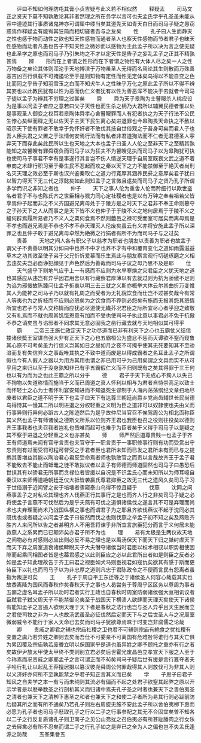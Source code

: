 <!-- { "loadSidebar": true } -->
　　评曰不知如何理防屯其膏小贞吉疑与此义若不相似然
　　释疑孟
　　司马文正之贤天下莫不知孰敢论其非者然理之所在务学以言可也夫孟氏学乎孔圣虽未能从容中道迹其行事质诸鬼神亦可谓厘中缕当矣其道先天如青天白日而司马子疑之愚窃惑焉作释疑孟有能宥其狂简而相切磋者吾与之友矣
　　性
　　孔子曰人生而静天之性也感于物而动性之欲也知天性感物而通者圣人也察天性感物而节者君子也昧天性感物而动者凡愚也告子不知天性之微妙而以感物为主此孟子所以决为言之使无疑也此圣学之原也而司马子乃引朱均之不才以定天性是告子之妄乱孟子之正其不精孰甚焉
　　辨
　　形而在上者谓之性形而在下者谓之物性有大体人尽之矣一人之性万物备之矣论其体则浑沦乎天地博浃于万物虽圣人无得而名焉论其生则散而万殊善恶吉凶百行俱载不可掩遏论至于是则知物有定性而性无定体矣乌得以不能自变之色比而同之乎告子知羽雪玉之白而不知犬牛人之性昧乎万化之原此孟子所以不得不辨其妄也以此教民犹有以性为恶而伪仁义者犹有以性为善恶浑不能决于去就者今司马子徒以孟子为辨其不穷理之过甚矣
　　舜
　　舜为天子皋陶为士瞽瞍杀人桃应设为是事以问孟子者应之意若曰父子天性也而生杀之柄乃大君所以辅翼民德者惟以处是事观圣人御变之权耳若皋陶体舜孝心舍瞽瞍罪而人有犯者执之为天子行法不公民生悖心矣纵而释之无以佐天子主天下民生离心矣进退罪也今皋陶畏天命执之不赦以昭示天下使有罪者不敢幸于免怀奸者不敢伐其技自世俗观之于吾身可矣而君人子也吾人臣执君之父置之于法情何安焉行法而有私者非君道狥法而不仁者无君德圣人寜弃天下而存此矣此民所以生也天地之大本也孟子曰圣人人伦之至非天下之至精其孰能知之故瞽瞍有罪舜窃负而司马子以为狂夫不为瞽瞍见执而司马子以为皋陶犹可执也使司马子事君不幸有是事遂行其言岂不伤人情逆天理乎自周室既衰文武之道不着申商之术肆行积习至于秦生民不忍起而攻之秦以天下之力不能禁御至于絶灭者尚刑名灭天理之效必至于斯也汉兴鉴秦取亡之道力行寛厚其涵养民彛之意厚矣君子犹曰以智力得天下无三代之淳懿矣如此则知孟子之言微且逺矣而司马子之贤乃孔子所谓多学而识之非知之者也
　　仲子
　　天下之事人伦为重舍人伦而矜细行以欺世盗名者君子不与也陈氏齐之世臣相与戮力同心定社稷者也是以有万钟之奉若祖若父皆享焉仲子起而非之不义齐国避兄离母处于于陵方是之时天下之君非不奉王命则簒夺之子孙天下之人从而事之是天下皆不义也仲子于于陵不义之地何居焉于于陵不义之纑何辟焉履所易者乃不义人之粟何食焉不然则葢邑之禄可受而室可居矣而离母焉是不孝也而避兄焉是不恭也不孝不恭天理灭人伦废矣虽云有义亦将安施此孟子所以深罪之也且仲子敢于避兄离母卓然为絶微之行狷者有所不为而司马子与之过矣
　　责善
　　天地之间人各有职父子以慈孝为职者也朋友以责善为职者也故孟子谓父子不责善以明其分如曰中也养不中才也养不才有中和覆育变化之道如雨露滋益草木之功其效至使子弟于父兄忻忻爱慕而乐生焉此与朋友察言观行切磋琢磨之义相去逺矣夫岂必靣诤犯顔见于声色然后为善哉而司马子议之毋乃思不及是耶
　　仕
　　天气盛乎下则地气应乎上一有感而不应则为水旱寒燠之灾君臣之义犹天地之道也其感应从违岂有异乎因君用舍以有行藏察君厚薄以有去就过则为抗为骄傲不足则为谄为邪佞故陈臻问仕孟子折衷以明三去三就之义斯亦概举大体云尔其曲折万变惟其人为能神之司马子乃以就有礼周之而受者为无礼貎饮食而仕岂不过甚矣哉今有常人等夷也为之折枝而不应则必怒矣为之饮食而不荐则必怨矣有施而无报其怨其怒情所宜也君子与常人交称情而应犹必尽道使无纎芥况君臣之际所宜尽心者乎迎之致敬又有礼焉而不就也周其饥饿恩意有加而不受也使司马子执此意以事君必不免于抗傲不恭之诮矣虽与谄邪者不同求其无意必固我之凿行藏去就与天地相似其可得乎
　　霸
　　二帝三王施仁政定天下之功尽道而已非有利天下之心也五霸仗义结信搂诸侯奬王室谋自强大非有正天下之心也五霸桓公为盛忿不惩而灭谭欲不窒而窥鲁其心原不可考矣虽力行信义岂其如日之昼如月之夜不可掩乎使其无死要知其不至骄溢而复有失信弃义之事哉唯其执之不致中道而废是以得成霸者之名耳此孟子之所谓假也今有人假人之器以为用方其用也谓之非已用可乎为己用矣谓之文具而实不从可乎用之来归以至于没身孰知非已有乎五霸假仁义而不归则既有之矣其得罪于三王何也以有为而为之也此王霸之所以分乎
　　德
　　君子于天下无成心不狥人以失己不狥物以失道称情而施当于义而已周道之衰人怀利以相与为君者自恃崇高足以致士而怀轻士之心为士者怀利宴安知进而不知退死生谬制于人海内荡荡纲纪文章扫地尽废者以君臣之道不明于天下也孟子曰天下有达尊三朝廷尚爵乡党尚齿辅世长民尚德乌得恃其一慢其二所以明进退之分权轻重之义明为臣之道非可以奴隷使也夫由义而行事异则行异何必蹈古人之陈迹然后为是乎故仲尼当官召不俟驾周公为相北靣称臣其义然也孟子有师诸侯之德斯文所系以位则齐王君也我臣也召之役则往役矣以德则齐王事我者也夫召我者岂礼也哉唯而起可也难乎为臣者矣于义得乎司马子以是疑之其不察于进退之分轻重之义也亦甚矣
　　师
　　师严然后道尊贵贱一也孟子于齐王有师道焉未闻有官守言责也夫官守于一职言责于一事职修事行则有功而受赏出守忘责则有过而受罚可程可督受之于君者臣也君所未知而已发之君所未有而已与之提擕其善増益其能以陶冶君心君反受命焉者师也孰敢官之而责以言哉故齐王于孟子君不能致去不能止而蚳鼃之徒不敢拟议者以孟子有师德而师道固然也司马子曰愚恐后世挟其有以骄君无所事而贪禄位者皆援以自况是不识孟氏心而未知所以为师耳噫自秦汉以来师傅道絶朝廷乏仪大抵皆袭嬴氏尊君抑臣之故无三代之遗风久矣司马子习于世俗溺于近闻譬之安于培塿者骤窥泰山乌得不惊且疑乎
　　伐燕
　　沈同之问燕事孟子之对私论其理也齐人伐燕正行其事行之是也而齐人行之非矣司马子疑之必将使孟子言燕不可伐然后为是乎夫燕有可伐之道惧诸侯伐之遂言其不可是弃理而尚术也夫弃理而尚术乃战国纵横之事也而谓君子为之耶且齐欲伐燕议不起于沈同必其既伐也或者疑之以问孟子孟子曰彼然而伐之也则伐燕之举孟子初不知之矣及燕败齐胜齐人来问所以告之者甚明齐人不用吾将谏乎非所宜言旅臣犯分而言于义何居未能救燕人之系累而已已颠沛矣亦君子所不为也
　　理
　　易有太极是生两仪故天地之间物必有对感则必应出则必反不易之理也是以禹汤保天下而天下归之桀纣虐天下而天下弃之周室道衰诸侯睥睨天子大夫僭夺诸侯当时君臣以权术相驭以职势相使因隙而起乘间相图者皆是也葢君感之以此则臣应之必以此君所出者如是则臣之反者必如是孟子知此理故告于齐王曰君之视臣如犬马则臣视君如寇仇矣欲其有感于斯而更待臣下以礼也而司马子以为非忠厚之道则凡忠于君陈政令之不便而言民有怨离者虽指为叛逆可矣
　　王
　　孔子于周自平王东迁等之于诸侯圣人何容心哉载其实也故黍离降为国风而春秋作矣春秋天子之事也人曷尝务于尊周乎区区务以尊周为事者五霸之虚名耳孟子所以劝时君者实行王政也自春秋时周室防弱诸侯强大亘相讥议者臣弑君子弑父周天子不能禁御沦夷至于战国天下横溃人欲肆而天理灭矣使天下诸侯有能知孟子之言遏人欲明天理于天下者是春秋之法行也岂与圣人异乎且天生民而立之君使司牧之非为一人也故汤武虽圣必征伐然后定而天下与之后世圣人与之况周室微弱威令不能行于家人天命已去矣而司马子犹欲尊焉昧于时变岂非腐儒之论哉
　　卿
　　贵戚之卿君之辅也宗庙社稷之卫也君不可辅则宗庙有絶食之忧社稷有变置之虞乃若异姓之卿则去矣而吾仕不可委亲不可离国有危难咎将谁归与其灭亡俱为累囚覆及宗庙孰若废昬立明以保国家乎是道也虽异姓之卿予顾托之重亦有行之者矣故伊尹放太甲使太甲终不类则别立君必矣后世霍光废昌邑立孝宣天下服之人至于今称焉而况贵戚之卿耶孟子之言可谓正而不茍矣司马子疑后世有援是言行簒夺者夫子哙行礼让以起乱王莽擅居摄以簒汉彼尧舜周公何罪哉得其人则放伐可为非其人则以义济奸亦何所不至孰能禁之乎君子知正言其义而已矣
　　学
　　子思子曰君子知风之自夫学之本一有亏而未纯则其流必有偏而不起之处君子欲窒其起弊之原以开示学者是以厯举数圣之行剖析其义而归诸中焉夫孔子圣之时者也兼天下之善伯夷圣之清者也兼天下之清栁下惠圣之和者也兼天下之和使二子者所为易其行则必跋前防后疑其所之而有所不通矣乃若孔子则左右周旋无施不安此孟子所以舍伯夷栁下惠而必愿为孔子者也司马子厯取孔子之行以二子之行事参配之其无不合固宜矣曽不知各以二子之行反复质诸孔子则卫南子之见公山弗扰之召伯夷必有所甚耻膰肉之行女乐之去展禽必有所不忍矣而谓二子之行孔子如之是弃已之全为人之偏也岂不失孟氏逢源之防哉
　　五峯集巻五
